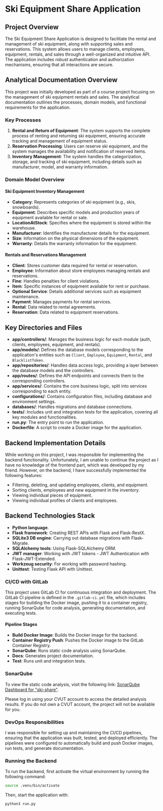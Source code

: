# Ski Equipment Share Application

## Project Overview

The Ski Equipment Share Application is designed to facilitate the rental and management of ski equipment, along with supporting sales and reservations. This system allows users to manage clients, employees, equipment, rentals, and sales through a well-organized and intuitive API. The application includes robust authentication and authorization mechanisms, ensuring that all interactions are secure.

## Analytical Documentation Overview

This project was initially developed as part of a course project focusing on the management of ski equipment rentals and sales. The analytical documentation outlines the processes, domain models, and functional requirements for the application.

### Key Processes

1. **Rental and Return of Equipment**: The system supports the complete process of renting and returning ski equipment, ensuring accurate tracking and management of equipment status.
2. **Reservation Processing**: Users can reserve ski equipment, and the system manages the availability and notification of reserved items.
3. **Inventory Management**: The system handles the categorization, storage, and tracking of ski equipment, including details such as manufacturer, model, and warranty information.

### Domain Model Overview

#### Ski Equipment Inventory Management

- **Category**: Represents categories of ski equipment (e.g., skis, snowboards).
- **Equipment**: Describes specific models and production years of equipment available for rental or sale.
- **LocationAtStock**: Specifies where the equipment is stored within the warehouse.
- **Manufacturer**: Identifies the manufacturer details for the equipment.
- **Size**: Information on the physical dimensions of the equipment.
- **Warranty**: Details the warranty information for the equipment.

#### Rentals and Reservations Management

- **Client**: Stores customer data required for rental or reservation.
- **Employee**: Information about store employees managing rentals and reservations.
- **Fine**: Handles penalties for client violations.
- **Item**: Specific instances of equipment available for rent or purchase.
- **Optional Service**: Details additional services such as equipment maintenance.
- **Payment**: Manages payments for rental services.
- **Rental**: Data related to rental agreements.
- **Reservation**: Data related to equipment reservations.

## Key Directories and Files

- **app/controllers/**: Manages the business logic for each module (auth, clients, employees, equipment, and rentals).
- **app/models/**: Defines the database models corresponding to the application's entities such as `Client`, `Employee`, `Equipment`, `Rental`, and `BlacklistToken`.
- **app/repositories/**: Handles data access logic, providing a layer between the database models and the controllers.
- **app/routes/**: Defines the API endpoints and connects them to the corresponding controllers.
- **app/services/**: Contains the core business logic, split into services corresponding to each entity.
- **configurations/**: Contains configuration files, including database and environment settings.
- **databases/**: Handles migrations and database connections.
- **tests/**: Includes unit and integration tests for the application, covering all key modules and functionalities.
- **run.py**: The entry point to run the application.
- **Dockerfile**: A script to create a Docker image for the application.

## Backend Implementation Details

While working on this project, I was responsible for implementing the backend functionality. Unfortunately, I am unable to continue the project as I have no knowledge of the frontend part, which was developed by my friend. However, on the backend, I have successfully implemented the following features:

- Filtering, deleting, and updating employees, clients, and equipment.
- Sorting clients, employees and new equipment in the inventory.
- Viewing individual pieces of equipment.
- Viewing individual profiles of clients and employees.

## Backend Technologies Stack

- **Python language**.
- **Flask framework**: Creating REST APIs with Flask and Flask-RestX.
- **SQLite3 DB engine**: Carrying out database migrations with Flask-Migrate.
- **SQLAlchemy tools**: Using Flask-SQLAlchemy ORM.
- **JWT manager**: Working with JWT tokens - JWT Authentication with Flask-JWT-Extended.
- **Werkzeug security**: For working with password hashing.
- **Unittest**: Testing Flask API with Unittest.

### CI/CD with GitLab

This project uses GitLab CI for continuous integration and deployment. The GitLab CI pipeline is defined in the `.gitlab-ci.yml` file, which includes stages for building the Docker image, pushing it to a container registry, running SonarQube for code analysis, generating documentation, and executing tests.

#### Pipeline Stages

- **Build Docker Image**: Builds the Docker image for the backend.
- **Container Registry Push**: Pushes the Docker image to the GitLab Container Registry.
- **SonarQube**: Runs static code analysis using SonarQube.
- **Docs**: Generates project documentation.
- **Test**: Runs unit and integration tests.

### SonarQube

To view the static code analysis, visit the following link: [SonarQube Dashboard for "ski-share"](https://sonarqube.software.geant.org/dashboard?id=ski-share). 

Please log in using your CVUT account to access the detailed analysis results. If you do not own a CVUT account, the project will not be available for you.


### DevOps Responsibilities

I was responsible for setting up and maintaining the CI/CD pipelines, ensuring that the application was built, tested, and deployed efficiently. The pipelines were configured to automatically build and push Docker images, run tests, and generate documentation.


### Running the Backend

To run the backend, first activate the virtual environment by running the following command:

```bash
source .venv/bin/activate
```
Then, start the application with:
```bash
python3 run.py
```

